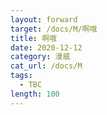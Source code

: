 ```yaml
---
layout: forward
target: /docs/M/啊哦
title: 啊哦
date: 2020-12-12
category: 漫威
cat_url: /docs/M
tags: 
  - TBC
length: 100
---
```



